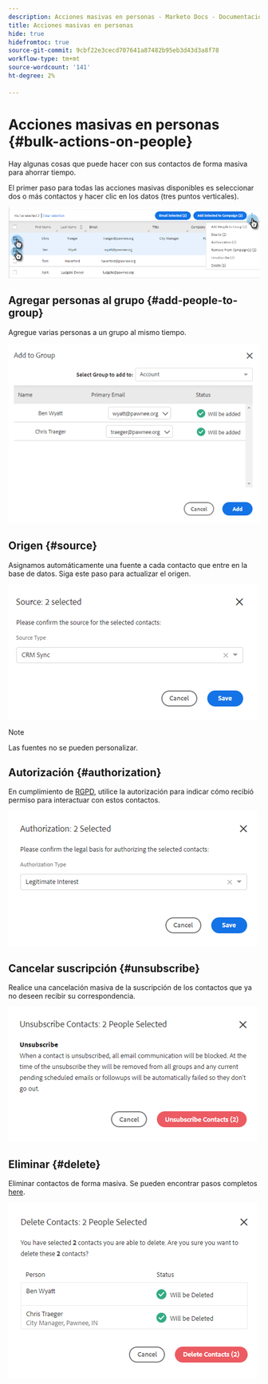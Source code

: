 ```yaml
---
description: Acciones masivas en personas - Marketo Docs - Documentación del producto
title: Acciones masivas en personas
hide: true
hidefromtoc: true
source-git-commit: 9cbf22e3cecd707641a87482b95eb3d43d3a8f78
workflow-type: tm+mt
source-wordcount: '141'
ht-degree: 2%

---
```


# Acciones masivas en personas {#bulk-actions-on-people}

Hay algunas cosas que puede hacer con sus contactos de forma masiva para ahorrar tiempo.

El primer paso para todas las acciones masivas disponibles es seleccionar dos o más contactos y hacer clic en los datos (tres puntos verticales).

![](assets/bulk-actions-on-people-1.png)

## Agregar personas al grupo {#add-people-to-group}

Agregue varias personas a un grupo al mismo tiempo.

![](assets/bulk-actions-on-people-2.png)

## Origen {#source}

Asignamos automáticamente una fuente a cada contacto que entre en la base de datos. Siga este paso para actualizar el origen.

![](assets/bulk-actions-on-people-3.png)

>[!NOTE]
>
>Las fuentes no se pueden personalizar.

## Autorización {#authorization}

En cumplimiento de [RGPD](https://eugdpr.org/), utilice la autorización para indicar cómo recibió permiso para interactuar con estos contactos.

![](assets/bulk-actions-on-people-4.png)

## Cancelar suscripción {#unsubscribe}

Realice una cancelación masiva de la suscripción de los contactos que ya no deseen recibir su correspondencia.

![](assets/bulk-actions-on-people-5.png)

## Eliminar {#delete}

Eliminar contactos de forma masiva. Se pueden encontrar pasos completos [here](/help/marketo/product-docs/marketo-sales-insight/actions/people/managing-contacts/creating-and-deleting-contacts.md).

![](assets/bulk-actions-on-people-6.png)